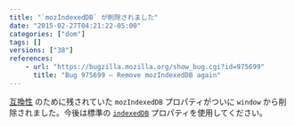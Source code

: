 ```yaml
---
title: "`mozIndexedDB` が削除されました"
date: "2015-02-27T04:21:22-05:00"
categories: ["dom"]
tags: []
versions: ["38"]
references:
    - url: "https://bugzilla.mozilla.org/show_bug.cgi?id=975699"
      title: "Bug 975699 – Remove mozIndexedDB again"
---
```

[互換性](https://bugzilla.mozilla.org/show_bug.cgi?id=770844) のために残されていた `mozIndexedDB` プロパティがついに `window` から削除されました。今後は標準の [`indexedDB`](https://developer.mozilla.org/docs/Web/API/IDBEnvironment/indexedDB) プロパティを使用してください。
